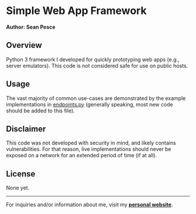 # Simple Web App Framework  

**Author: Sean Pesce**  

## Overview  

Python 3 framework I developed for quickly prototyping web apps (e.g., server emulators). This code is not considered safe for use on public hosts.  

## Usage  

The vast majority of common use-cases are demonstrated by the example implementations in [endpoints.py](https://github.com/SeanPesce/Simple-Web-App-Framework/blob/main/endpoints.py) (generally speaking, most new code should be added to this file).  

## Disclaimer  

This code was not developed with security in mind, and likely contains vulnerabilities. For that reason, live implementations should never be exposed on a network for an extended period of time (if at all).

## License  

None yet.  

---------------------------------------------

For inquiries and/or information about me, visit my **[personal website](https://SeanPesce.github.io)**.  
